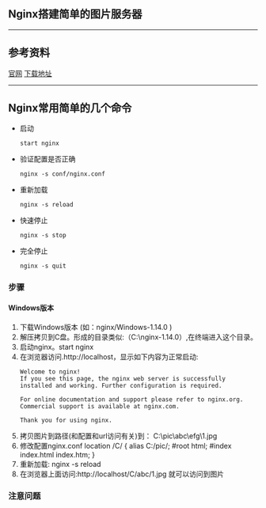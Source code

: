 ## Nginx搭建简单的图片服务器
---
## 参考资料
[官网](http://nginx.org/)
[下载地址](http://nginx.org/en/download.html)

---
## Nginx常用简单的几个命令
* 启动
    ```
    start nginx
    ```
* 验证配置是否正确
    ```
    nginx -s conf/nginx.conf
    ```
* 重新加载
    ```
    nginx -s reload
    ```
* 快速停止
    ```
    nginx -s stop
    ```
* 完全停止
    ```
    nginx -s quit
    ```


### 步骤
#### Windows版本

1. 下载Windows版本 (如：nginx/Windows-1.14.0 )
1. 解压拷贝到C盘。形成的目录类似:（C:\nginx-1.14.0）,在终端进入这个目录。
1. 启动nginx。start nginx
1. 在浏览器访问.http://localhost，显示如下内容为正常启动:
    ```
    Welcome to nginx!
    If you see this page, the nginx web server is successfully
    installed and working. Further configuration is required.

    For online documentation and support please refer to nginx.org.
    Commercial support is available at nginx.com.

    Thank you for using nginx.
    ``` 
1. 拷贝图片到路径(和配置和url访问有关)到： C:\pic\abc\efg\1.jpg
1. 修改配置nginx.conf
        location /C/ {
			alias C:/pic/;
            #root   html;
            #index  index.html index.htm;
		}
1. 重新加载: nginx -s reload
1. 在浏览器上面访问:http://localhost/C/abc/1.jpg
就可以访问到图片

### 注意问题
